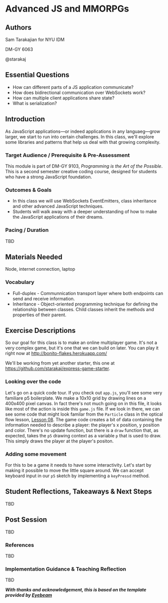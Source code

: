 # Advanced JS and MMORPGs

## Authors
Sam Tarakajian for NYU IDM

DM-GY 6063

@starakaj

## Essential Questions
- How can different parts of a JS application communicate?
- How does bidirectional communication over WebSockets work?
- How can multiple client applications share state?
- What is serialization?

## Introduction
As JavaScript applications—or indeed applications in any languaeg—grow larger, we start to run into certain challenges. In this class, we'll explore some libraries and patterns that help us deal with that growing complexity.

### Target Audience / Prerequisite & Pre-Assessment
This module is part of DM-GY 9103, _Programming is the Art of the Possible_. This is a second semester creative coding course, designed for students who have a strong JavaScript foundation.

### Outcomes & Goals
- In this class we will use WebSockets EventEmitters, class inheritance and other advanced JavaScript techniques.
- Students will walk away with a deeper understanding of how to make the JavaScript applications of their dreams.

### Pacing / Duration
TBD

## Materials Needed
Node, internet connection, laptop

### Vocabulary 
* Full-duplex - Communnication transport layer where both endpoints can send and receive information.
* Inheritance - Object-oriented programming technique for defining the relationship between classes. Child classes inherit the methods and properties of their parent.

## Exercise Descriptions
So our goal for this class is to make an online multiplayer game. It's not a very complex game, but it's one that we can build on later. You can play it right now at http://bonito-flakes.herokuapp.com/

We'll be working from yet another starter, this one at https://github.com/starakaj/express-game-starter. 

### Looking over the code

Let's go on a quick code tour. If you check out `app.js`, you'll see some very familiare p5 boilerplate. We make a 10x10 grid by drawing lines on a 400x400 pixel canvas. In fact there's not much going on in this file, it looks like most of the action is inside this `game.js` file. If we look in there, we can see some code that might look familar from the `Particle` class in the optical flow lesson, [Lesson 08](../08-video/08-video.md). The game code creates a bit of data containing the information needed to describe a player: the player's x position, y position and color. There's no update function, but there is a `draw` function that, as expected, takes the `p5` drawing context as a variable `p` that is used to draw. This simply draws the player at the player's positon.

### Adding some movement

For this to be a game it needs to have some interactivity. Let's start by making it possible to move the little square around. We can accept keyboard input in our `p5` sketch by implementing a `keyPressd` method.

## Student Reflections, Takeaways & Next Steps
TBD

## Post Session
TBD

### References
TBD

### Implementation Guidance & Teaching Reflection  
TBD

***With thanks and acknowledgement, this is based on the template provided by [Eyebeam](https://github.com/eyebeam/curriculum/blob/master/TEMPLATE.md)***